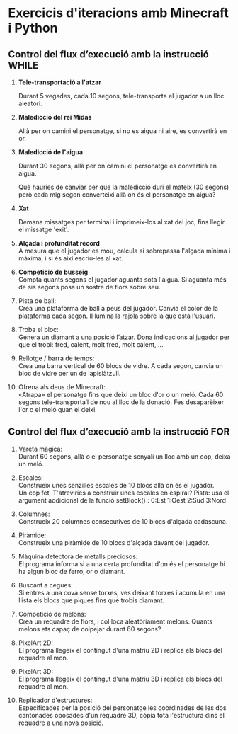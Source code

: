 # Exercicis d'iteracions amb Minecraft i Python



## Control del flux d’execució amb la instrucció WHILE

01. **Tele-transportació a l'atzar**

    Durant 5 vegades, cada 10 segons, tele-transporta el jugador a un lloc aleatori.

02. **Maledicció del rei Midas**

    Allà per on camini el personatge, si no es aigua ni aire, es convertirà en or.

03. **Maledicció de l'aigua**

    Durant 30 segons, allà per on camini el personatge es convertirà en aigua.
    
    Què hauries de canviar per que la maledicció duri el mateix (30 segons) però cada mig segon converteixi allà on és el personatge en aigua?

04. **Xat**

    Demana missatges per terminal i imprimeix-los al xat del joc, fins llegir el missatge 'exit'.

05. **Alçada i profunditat rècord**  
    A mesura que el jugador es mou, calcula si sobrepassa l'alçada mínima i màxima, i si és així escriu-les al xat.

06. **Competició de busseig**  
    Compta quants segons el jugador aguanta sota l'aigua. Si aguanta més de sis segons posa un sostre de flors sobre seu.

07. Pista de ball:  
    Crea una plataforma de ball a peus del jugador. Canvia el color de la plataforma cada segon. Il·lumina la rajola sobre la que està l'usuari.

08. Troba el bloc:  
    Genera un diamant a una posició l’atzar. Dona indicacions al jugador per que el trobi: fred, calent, molt fred, molt calent, ...

09. Rellotge / barra de temps:  
    Crea una barra vertical de 60 blocs de vidre. A cada segon, canvia un bloc de vidre per un de lapislàtzuli.

10. Ofrena als deus de Minecraft:  
    «Atrapa» el personatge fins que deixi un bloc d'or o un meló. Cada 60 segons tele-transporta’l de nou al lloc de la donació. Fes desaparèixer l'or o el meló quan el deixi.



## Control del flux d’execució amb la instrucció FOR

01. Vareta màgica:  
    Durant 60 segons, allà o el personatge senyali un lloc amb un cop, deixa un meló.

02. Escales:  
    Construeix unes senzilles escales de 10 blocs allà on és el jugador.  
    Un cop fet, T'atreviries a construir unes escales en espiral? Pista: usa el argument addicional de la funció setBlock() :  0:Est   1:Oest   2:Sud   3:Nord

03. Columnes:  
    Construeix 20 columnes consecutives de 10 blocs d'alçada cadascuna.

04. Piràmide:  
    Construeix una piràmide de 10 blocs d'alçada davant del jugador.

05. Màquina detectora de metalls preciosos:  
    El programa informa si a una certa profunditat d'on és el personatge hi ha algun bloc de ferro, or o diamant.

06. Buscant a cegues:  
    Si entres a una cova sense torxes, ves deixant torxes i acumula en una llista els blocs que piques fins que trobis diamant.

07. Competició de melons:  
    Crea un requadre de flors, i col·loca aleatòriament melons. Quants melons ets capaç de colpejar durant 60 segons?

08. PixelArt 2D:  
    El programa llegeix el contingut d'una matriu 2D i replica els blocs del requadre al mon.

09. PixelArt 3D:  
    El programa llegeix el contingut d'una matriu 3D i replica els blocs del requadre al mon.

10. Replicador d'estructures:  
    Especificades per la posició del personatge les coordinades de les dos cantonades oposades d'un requadre 3D, còpia tota l'estructura dins el requadre a una nova posició.

